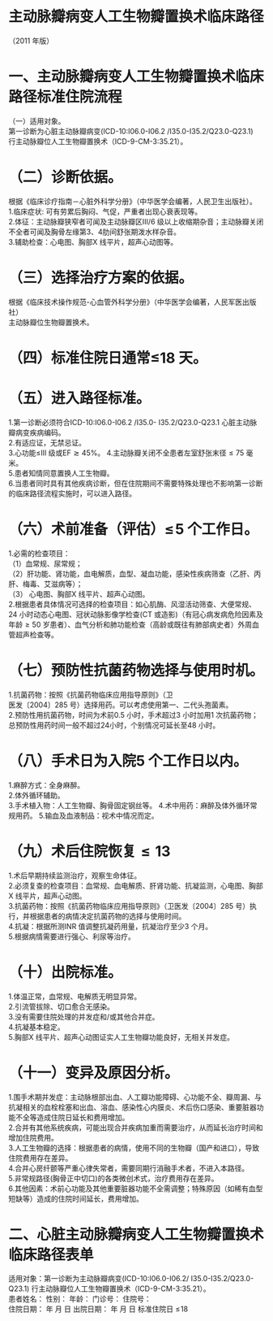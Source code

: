 # 主动脉瓣病变人工生物瓣置换术临床路径  
（2011 年版）  
# 一、主动脉瓣病变人工生物瓣置换术临床路径标准住院流程  
（一）适用对象。  
第一诊断为心脏主动脉瓣病变(ICD-10:I06.0-I06.2 /I35.0-I35.2/Q23.0-Q23.1)  
行主动脉瓣位人工生物瓣置换术（ICD-9-CM-3:35.21）。  
# （二）诊断依据。  
根据《临床诊疗指南－心脏外科学分册》（中华医学会编著，人民卫生出版社）。  
1.临床症状: 可有劳累后胸闷、气促，严重者出现心衰表现等。  
2.体征：主动脉瓣狭窄者可闻及主动脉瓣区III/6 级以上收缩期杂音；主动脉瓣关闭不全者可闻及胸骨左缘第3、4肋间舒张期泼水样杂音。  
3.辅助检查：心电图、胸部X 线平片，超声心动图等。  
# （三）选择治疗方案的依据。  
根据《临床技术操作规范-心血管外科学分册》（中华医学会编著，人民军医出版社）  
主动脉瓣位生物瓣置换术。  
# （四）标准住院日通常≤18 天。  
# （五）进入路径标准。  
1.第一诊断必须符合ICD-10:I06.0-I06.2 /I35.0- I35.2/Q23.0-Q23.1 心脏主动脉瓣病变疾病编码。  
2.有适应证，无禁忌证。  
3.心功能≤III 级或$\mathrm{EF}{\gtrsim}45\%$。 4.主动脉瓣关闭不全患者左室舒张末径${\leqslant}75$ 毫米。  
5.患者知情同意置换人工生物瓣。  
6.当患者同时具有其他疾病诊断，但在住院期间不需要特殊处理也不影响第一诊断的临床路径流程实施时，可以进入路径。  
# （六）术前准备（评估）$\leqslant\!5$ 个工作日。  
1.必需的检查项目：  
（1）血常规、尿常规；  
（2）肝功能、肾功能，血电解质，血型、凝血功能，感染性疾病筛查（乙肝、丙肝、梅毒、艾滋病等）；  
（3） 心电图、胸部X 线平片、超声心动图。  
2.根据患者具体情况可选择的检查项目：如心肌酶、风湿活动筛查、大便常规、24 小时动态心电图、冠状动脉影像学检查(CT 或造影)（有冠心病发病危险因素及年龄${\geqslant}50$ 岁患者）、血气分析和肺功能检查（高龄或既往有肺部病史者）外周血管超声检查等。  
# （七）预防性抗菌药物选择与使用时机。  
1.抗菌药物：按照《抗菌药物临床应用指导原则》（卫  
医发〔2004〕285 号）选择用药。可以考虑使用第一、二代头孢菌素。  
2.预防性用抗菌药物，时间为术前0.5 小时，手术超过3 小时加用1 次抗菌药物；总预防性用药时间一般不超过24小时，个别情况可延长至48 小时。  
# （八）手术日为入院5 个工作日以内。  
1.麻醉方式：全身麻醉。  
2.体外循环辅助。  
3.手术植入物：人工生物瓣、胸骨固定钢丝等。  4.术中用药：麻醉及体外循环常规用药。 5.输血及血液制品：视术中情况而定。  
# （九）术后住院恢复${\leqslant}13$  
1.术后早期持续监测治疗，观察生命体征。  
2.必须复查的检查项目：血常规、血电解质、肝肾功能、抗凝监测，心电图、胸部X 线平片，超声心动图。  
3.抗菌药物：按照《抗菌药物临床应用指导原则》（卫医发〔2004〕285 号）执行，并根据患者的病情决定抗菌药物的选择与使用时间。  
4.抗凝：根据所测INR 值调整抗凝药用量，抗凝治疗至少3 个月。  
5.根据病情需要进行强心、利尿等治疗。  
# （十）出院标准。  
1.体温正常，血常规、电解质无明显异常。  
2.引流管拔除、切口愈合无感染。  
3.没有需要住院处理的并发症和/或其他合并症。  
4.抗凝基本稳定。  
5.胸部X 线平片、超声心动图证实人工生物瓣功能良好，无相关并发症。  
# （十一）变异及原因分析。  
1.围手术期并发症：主动脉根部出血、人工瓣功能障碍、心功能不全、瓣周漏、与抗凝相关的血栓栓塞和出血、溶血、感染性心内膜炎、术后伤口感染、重要脏器功能不全等造成住院日延长和费用增加。  
2.合并有其他系统疾病，可能出现合并疾病加重而需要治疗，从而延长治疗时间和增加住院费用。  
3.人工生物瓣的选择：根据患者的病情，使用不同的生物瓣（国产和进口），导致住院费用存在差异。  
4.合并心房纤颤等严重心律失常者，需要同期行消融手术者，不进入本路径。  
5.非常规路径(胸骨正中切口)的各类微创术式，治疗费用存在差异。  
6.其他因素：术前心功能及其他重要脏器功能不全需调整；特殊原因（如稀有血型短缺等）造成的住院时间延长，费用增加。  
# 二、心脏主动脉瓣病变人工生物瓣置换术临床路径表单  
适用对象：第一诊断为主动脉瓣病变(ICD-10:I06.0-I06.2/ I35.0-I35.2/Q23.0-Q23.1) 行主动脉瓣位人工生物瓣置换术（ICD-9-CM-3:35.21）。  
患者姓名：       性别：   年龄：    门诊号：       住院号：  
住院日期：    年    月    日 出院日期：    年    月    日  标准住院日 $\leqslant\!18$  

